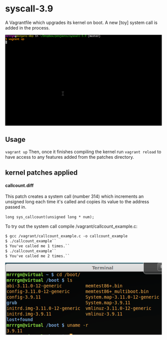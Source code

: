 syscall-3.9
===============

A Vagrantfile which upgrades its kernel on boot.  A new [toy] system call is added in the process.

<img src=".images/linux-compile.gif"></img>

## Usage

`` vagrant up `` Then, once it finishes compiling the kernel run `` vagrant reload `` to have access to any features added from the patches directory. 

## kernel patches applied

#### callcount.diff
This patch creates a system call (number 314) which increments an unsigned long each time it's called and copies its value to the address passed in.
   
   ``long sys_callcount(unsigned long * num);``

To try out the system call compile /vagrant/callcount_example.c:

    $ gcc /vagrant/callcount_example.c -o callcount_example
    $ ./callcount_example``
    $ You've called me 1 times.``
    $ ./callcount_example``
    $ You've called me 2 times.``
    
<img src=".images/kernel.png"></img>
